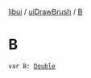 [libui](../index.md) / [uiDrawBrush](index.md) / [B](./-b.md)

# B

`var B: `[`Double`](https://kotlinlang.org/api/latest/jvm/stdlib/kotlin/-double/index.html)